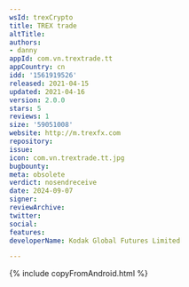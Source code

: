 ```yaml
---
wsId: trexCrypto
title: TREX trade
altTitle: 
authors:
- danny
appId: com.vn.trextrade.tt
appCountry: cn
idd: '1561919526'
released: 2021-04-15
updated: 2021-04-16
version: 2.0.0
stars: 5
reviews: 1
size: '59051008'
website: http://m.trexfx.com
repository: 
issue: 
icon: com.vn.trextrade.tt.jpg
bugbounty: 
meta: obsolete
verdict: nosendreceive
date: 2024-09-07
signer: 
reviewArchive: 
twitter: 
social: 
features: 
developerName: Kodak Global Futures Limited

---
```


{% include copyFromAndroid.html %}
